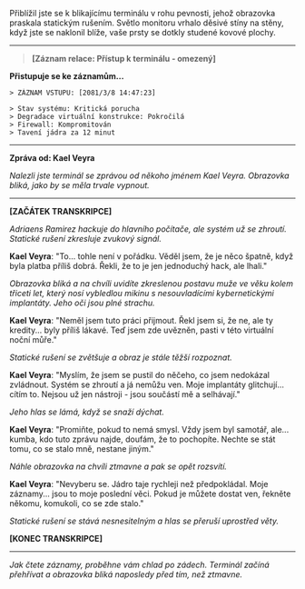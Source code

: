 Přiblížil jste se k blikajícímu terminálu v rohu pevnosti, jehož obrazovka praskala statickým rušením. Světlo monitoru vrhalo děsivé stíny na stěny, když jste se naklonil blíže, vaše prsty se dotkly studené kovové plochy.

---

> **[Záznam relace: Přístup k terminálu - omezený]**

**Přistupuje se ke záznamům...**

```
> ZÁZNAM VSTUPU: [2081/3/8 14:47:23]

> Stav systému: Kritická porucha
> Degradace virtuální konstrukce: Pokročilá
> Firewall: Kompromitován
> Tavení jádra za 12 minut

```

---

**Zpráva od: Kael Veyra**

_Nalezli jste terminál se zprávou od někoho jménem Kael Veyra. Obrazovka bliká, jako by se měla trvale vypnout._

---

**[ZAČÁTEK TRANSKRIPCE]**

_Adriaens Ramirez hackuje do hlavního počítače, ale systém už se zhroutí. Statické rušení zkresluje zvukový signál._

**Kael Veyra**: "To... tohle není v pořádku. Věděl jsem, že je něco špatně, když byla platba příliš dobrá. Řekli, že to je jen jednoduchý hack, ale lhali."

_Obrazovka bliká a na chvíli uvidíte zkreslenou postavu muže ve věku kolem třiceti let, který nosí vybledlou mikinu s nesouvladícími kybernetickými implantáty. Jeho oči jsou plné strachu._

**Kael Veyra**: "Neměl jsem tuto práci přijmout. Řekl jsem si, že ne, ale ty kredity... byly příliš lákavé. Teď jsem zde uvězněn, pasti v této virtuální noční můře."

_Statické rušení se zvětšuje a obraz je stále těžší rozpoznat._

**Kael Veyra**: "Myslím, že jsem se pustil do něčeho, co jsem nedokázal zvládnout. Systém se zhroutí a já nemůžu ven. Moje implantáty glitchují... cítím to. Nejsou už jen nástroji - jsou součástí mě a selhávají."

_Jeho hlas se lámá, když se snaží dýchat._

**Kael Veyra**: "Promiňte, pokud to nemá smysl. Vždy jsem byl samotář, ale... kumba, kdo tuto zprávu najde, doufám, že to pochopíte. Nechte se stát tomu, co se stalo mně, nestane jiným."

_Náhle obrazovka na chvíli ztmavne a pak se opět rozsvítí._

**Kael Veyra**: "Nevyberu se. Jádro taje rychleji než předpokládal. Moje záznamy... jsou to moje poslední věci. Pokud je můžete dostat ven, řekněte někomu, komukoli, co se zde stalo."

_Statické rušení se stává nesnesitelným a hlas se přeruší uprostřed věty._

**[KONEC TRANSKRIPCE]**

---

_Jak čtete záznamy, proběhne vám chlad po zádech. Terminál začíná přehřívat a obrazovka bliká naposledy před tím, než ztmavne._
